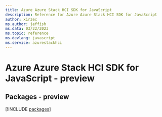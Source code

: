 ```yaml
---
title: Azure Azure Stack HCI SDK for JavaScript
description: Reference for Azure Azure Stack HCI SDK for JavaScript
author: xirzec
ms.author: jeffish
ms.data: 03/22/2023
ms.topic: reference
ms.devlang: javascript
ms.service: azurestackhci
---
```

# Azure Azure Stack HCI SDK for JavaScript - preview
## Packages - preview
[!INCLUDE [packages](azure-stack-hci-index.md)]